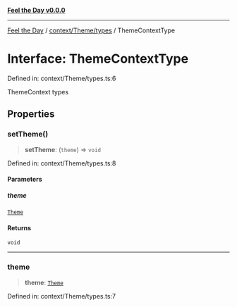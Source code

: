 [**Feel the Day v0.0.0**](../../../../README.md)

***

[Feel the Day](../../../../README.md) / [context/Theme/types](../README.md) / ThemeContextType

# Interface: ThemeContextType

Defined in: context/Theme/types.ts:6

ThemeContext types

## Properties

### setTheme()

> **setTheme**: (`theme`) => `void`

Defined in: context/Theme/types.ts:8

#### Parameters

##### theme

[`Theme`](../../../../types/theme/type-aliases/Theme.md)

#### Returns

`void`

***

### theme

> **theme**: [`Theme`](../../../../types/theme/type-aliases/Theme.md)

Defined in: context/Theme/types.ts:7
